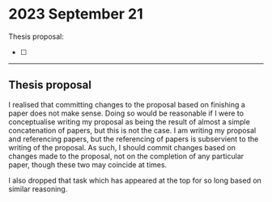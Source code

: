 # 2023 September 21

Thesis proposal:

- [ ] 

---

## Thesis proposal

I realised that committing changes to the proposal based on finishing a paper does not make sense.
Doing so would be reasonable if I were to conceptualise writing my proposal as being the result of almost a simple concatenation of papers, but this is not the case.
I am writing my proposal and referencing papers, but the referencing of papers is subservient to the writing of the proposal.
As such, I should commit changes based on changes made to the proposal, not on the completion of any particular paper, though these two may coincide at times.

I also dropped that task which has appeared at the top for so long based on similar reasoning.